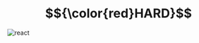 # $${\color{red}HARD}$$
![react](https://user-images.githubusercontent.com/65892342/236640379-00d1265c-5e56-4cdb-9368-e95b464f35a0.svg)
